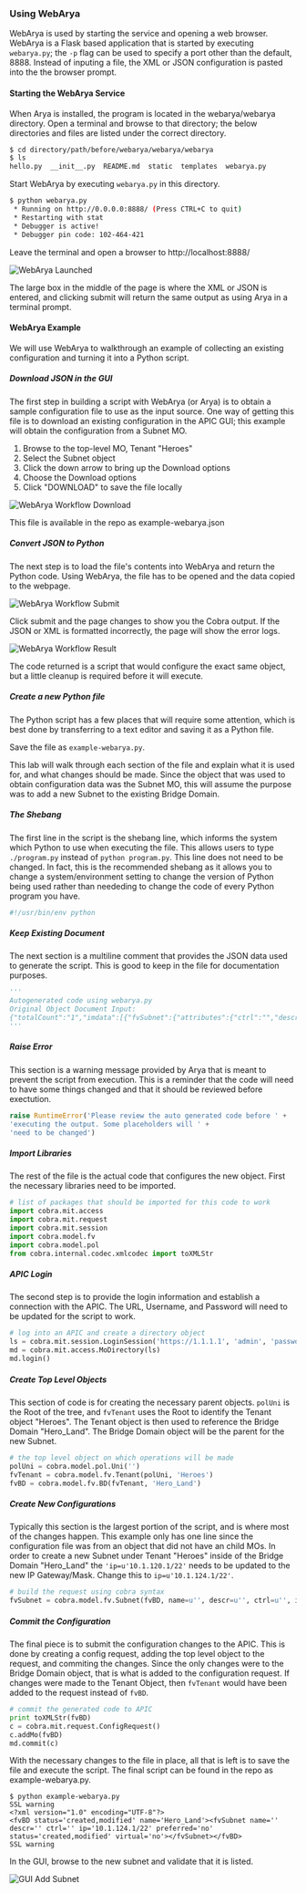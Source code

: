 ### Using WebArya
WebArya is used by starting the service and opening a web browser. WebArya is a Flask based application that is started by executing `webarya.py`; the `-p` flag can be used to specify a port other than the default, 8888. Instead of inputing a file, the XML or JSON configuration is pasted into the the browser prompt.

#### Starting the WebArya Service
When Arya is installed, the program is located in the webarya/webarya directory. Open a terminal and browse to that directory; the below directories and files are listed under the correct directory. 
```bash
$ cd directory/path/before/webarya/webarya/webarya
$ ls
hello.py  __init__.py  README.md  static  templates  webarya.py
```

Start WebArya by executing `webarya.py` in this directory.
```bash
$ python webarya.py
 * Running on http://0.0.0.0:8888/ (Press CTRL+C to quit)
 * Restarting with stat
 * Debugger is active!
 * Debugger pin code: 102-464-421
```

Leave the terminal and open a browser to http://localhost:8888/

![WebArya Launched](/posts/files/intro-to-aci_webarya/assets/images/webarya_launched.png)

The large box in the middle of the page is where the XML or JSON is entered, and clicking submit will return the same output as using Arya in a terminal prompt.

#### WebArya Example
We will use WebArya to walkthrough an example of collecting an existing configuration and turning it into a Python script.

##### Download JSON in the GUI
The first step in building a script with WebArya (or Arya) is to obtain a sample configuration file to use as the input source. One way of getting this file is to download an existing configuration in the APIC GUI; this example will obtain the configuration from a Subnet MO.

1.  Browse to the top-level MO, Tenant "Heroes"
2.  Select the Subnet object
3.  Click the down arrow to bring up the Download options
4.  Choose the Download options
5.  Click "DOWNLOAD" to save the file locally

![WebArya Workflow Download](/posts/files/intro-to-aci_webarya/assets/images/webarya_workflow_json_download.png)

This file is available in the repo as example-webarya.json

##### Convert JSON to Python
The next step is to load the file's contents into WebArya and return the Python code. Using WebArya, the file has to be opened and the data copied to the webpage.

![WebArya Workflow Submit](/posts/files/intro-to-aci_webarya/assets/images/webarya_workflow_submit.png)

Click submit and the page changes to show you the Cobra output. If the JSON or XML is formatted incorrectly, the page will show the error logs.

![WebArya Workflow Result](/posts/files/intro-to-aci_webarya/assets/images/webarya_workflow_result.png)

The code returned is a script that would configure the exact same object, but a little cleanup is required before it will execute.

##### Create a new Python file
The Python script has a few places that will require some attention, which is best done by transferring to a text editor and saving it as a Python file. 

Save the file as `example-webarya.py`.

This lab will walk through each section of the file and explain what it is used for, and what changes should be made. Since the object that was used to obtain configuration data was the Subnet MO, this will assume the purpose was to add a new Subnet to the existing Bridge Domain.

##### The Shebang
The first line in the script is the shebang line, which informs the system which Python to use when executing the file. This allows users to type `./program.py` instead of `python program.py`. This line does not need to be changed.  In fact, this is the recommended shebang as it allows you to change a system/environment setting to change the version of Python being used rather than neededing to change the code of every Python program you have.

```python
#!/usr/bin/env python
```

##### Keep Existing Document
The next section is a multiline comment that provides the JSON data used to generate the script. This is good to keep in the file for documentation purposes.
```python
'''
Autogenerated code using webarya.py
Original Object Document Input:
{"totalCount":"1","imdata":[{"fvSubnet":{"attributes":{"ctrl":"","descr":"","dn":"uni/tn-Heroes/BD-Hero_Land/subnet-[10.1.120.1/22]","ip":"10.1.120.1/22","name":"","preferred":"no","scope":"public","virtual":"no"}}}]}
'''
```


##### Raise Error
This section is a warning message provided by Arya that is meant to prevent the script from execution. This is a reminder that the code will need to have some things changed and that it should be reviewed before exectution.
```python
raise RuntimeError('Please review the auto generated code before ' +
'executing the output. Some placeholders will ' +
'need to be changed')
```

##### Import Libraries
The rest of the file is the actual code that configures the new object. First the necessary libraries need to be imported.
```python
# list of packages that should be imported for this code to work
import cobra.mit.access
import cobra.mit.request
import cobra.mit.session
import cobra.model.fv
import cobra.model.pol
from cobra.internal.codec.xmlcodec import toXMLStr
```

##### APIC Login
The second step is to provide the login information and establish a connection with the APIC. The URL, Username, and Password will need to be updated for the script to work.
```python
# log into an APIC and create a directory object
ls = cobra.mit.session.LoginSession('https://1.1.1.1', 'admin', 'password')
md = cobra.mit.access.MoDirectory(ls)
md.login()
```

##### Create Top Level Objects
This section of code is for creating the necessary parent objects. `polUni` is the Root of the tree, and `fvTenant` uses the Root to identify the Tenant object "Heroes". The Tenant object is then used to reference the Bridge Domain "Hero_Land". The Bridge Domain object will be the parent for the new Subnet.
```python
# the top level object on which operations will be made
polUni = cobra.model.pol.Uni('')
fvTenant = cobra.model.fv.Tenant(polUni, 'Heroes')
fvBD = cobra.model.fv.BD(fvTenant, 'Hero_Land')
```

##### Create New Configurations
Typically this section is the largest portion of the script, and is where most of the changes happen. This example only has one line since the configuration file was from an object that did not have an child MOs. In order to create a new Subnet under Tenant "Heroes" inside of the Bridge Domain "Hero_Land" the `'ip=u'10.1.120.1/22'` needs to be updated to the new IP Gateway/Mask. Change this to `ip=u'10.1.124.1/22'`.
```python
# build the request using cobra syntax
fvSubnet = cobra.model.fv.Subnet(fvBD, name=u'', descr=u'', ctrl=u'', ip=u'10.1.120.1/22', preferred=u'no', virtual=u'no')
```

##### Commit the Configuration
The final piece is to submit the configuration changes to the APIC. This is done by creating a config request, adding the top level object to the request, and commiting the changes. Since the only changes were to the Bridge Domain object, that is what is added to the configuration request. If changes were made to the Tenant Object, then `fvTenant` would have been added to the request instead of `fvBD`.
```python
# commit the generated code to APIC
print toXMLStr(fvBD)
c = cobra.mit.request.ConfigRequest()
c.addMo(fvBD)
md.commit(c)

```

With the necessary changes to the file in place, all that is left is to save the file and execute the script. The final script can be found in the repo as example-webarya.py.

```
$ python example-webarya.py
SSL warning
<?xml version="1.0" encoding="UTF-8"?>
<fvBD status='created,modified' name='Hero_Land'><fvSubnet name='' descr='' ctrl='' ip='10.1.124.1/22' preferred='no' status='created,modified' virtual='no'></fvSubnet></fvBD>
SSL warning
```

In the GUI, browse to the new subnet and validate that it is listed.

![GUI Add Subnet](/posts/files/intro-to-aci_webarya/assets/images/gui_add_subnet.png)
